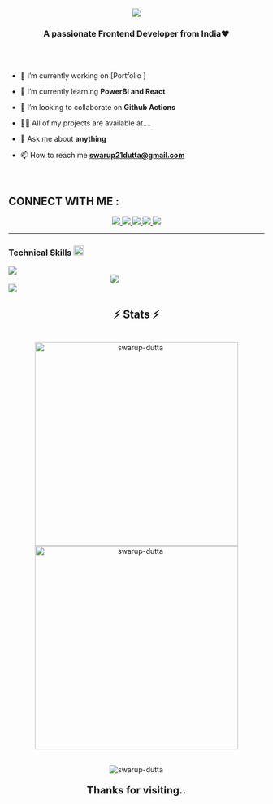 
<h1 align="center">
    <img src="https://readme-typing-svg.herokuapp.com/?font=Righteous&size=35&center=true&vCenter=true&width=500&height=70&duration=4000&lines=Hey+There!+👋;+I'm+SWARUP+DUTTA;+Frontend+Developer;+Open+Source+Contributor;+From+INDIA❤️" />
</h1>


<h3 align="center">A passionate Frontend Developer from India❤️</h3><br/><br/>

- 🔭 I’m currently working on [Portfolio ]

- 🌱 I’m currently learning **PowerBI and React**

- 👯 I’m looking to collaborate on **Github Actions**


- 👨‍💻 All of my projects are available at....

- 💬 Ask me about **anything**

- 📫 How to reach me **swarup21dutta@gmail.com**
  <br/>
  <br/>
  <br/>






<div align="center"> 
<h2 align="left">CONNECT WITH ME :</h2>
  <a href="https://www.linkedin.com/in/subhendu-mandal-523009308/" target="_blank">
    <img src="https://img.shields.io/badge/LinkedIn-0077B5?style=for-the-badge&logo=linkedin&logoColor=white" target="_blank" />
  </a>
  <a href="mailto:mandalsubhendu243@gmail.com">
    <img src="https://img.shields.io/badge/Gmail-333333?style=for-the-badge&logo=gmail&logoColor=red" />
  </a>
  <a href="https://x.com/SubhenduM28499"  target="_blank">
        <img src="https://img.shields.io/badge/Twitter-59B2F4?style=for-the-badge&logo=x&logoColor=ffffff" target="_blank">
  </a>
  <a href="https://www.instagram.com/s_u_b_h_e_n_d_u_._07/"  target="_blank">
      <img src="https://img.shields.io/badge/Instagram-dc2743?style=for-the-badge&logo=instagram&logoColor=ffffff ">
  </a>
  <a href="https://www.facebook.com/Subhendu.Mandal.07" target="_blank">
      <img src="https://img.shields.io/badge/Facebook-0000ff?style=for-the-badge&logo=facebook&logoColor=ffffff" >
  </a>
</div>

 <hr/>

### Technical Skills  <img src='https://user-images.githubusercontent.com/74038190/206662607-d9e7591e-bbf9-42f9-9386-29efc927bc16.gif' width="20">


<div >
  <img  src="https://skillicons.dev/icons?i=python,c,javascript," /> <br/> 
    &nbsp; &nbsp; &nbsp; &nbsp; &nbsp;&nbsp; &nbsp; &nbsp; &nbsp; &nbsp;  &nbsp; &nbsp; &nbsp; &nbsp;  &nbsp; &nbsp; &nbsp; &nbsp;  &nbsp; &nbsp; &nbsp; &nbsp; &nbsp; &nbsp; &nbsp; &nbsp;
<img  src="https://skillicons.dev/icons?i=tailwind,html,css,bootstrap," /><br/>
    <img  src="https://skillicons.dev/icons?i=react,vite,git,figma," /><br/>
<!--          &nbsp; &nbsp; &nbsp; &nbsp; &nbsp;&nbsp; &nbsp; &nbsp; &nbsp; &nbsp;  &nbsp; &nbsp; &nbsp; &nbsp;  &nbsp; &nbsp; &nbsp; &nbsp;  &nbsp; &nbsp; &nbsp; &nbsp; &nbsp; &nbsp; &nbsp; &nbsp;
    <img  src="https://skillicons.dev/icons?i=figma,git," /><br/>  -->
</div>

<h2 align="center">⚡ Stats ⚡</h2>
<br>
<div align=center>
    <img width=400 align="center" src="https://github-readme-stats.vercel.app/api?username=swarup-dutta&count_private=true&show_icons=true&theme=react&rank_icon=github&border_radius=10" alt="swarup-dutta" />
     <img width=400 align="center" src="https://github-readme-streak-stats.herokuapp.com/?user=swarup-dutta&theme=react" alt="swarup-dutta" />
    <br/>
    <br/>



<p align="center"> <img src="https://komarev.com/ghpvc/?username=swarup-dutta&label=Profile%20views&color=16DB65&style=flat&width=50px" alt="swarup-dutta" /> </p>
<p style="font-weight: bold; font-size: 20px">Thanks for visiting..</p>
</div>

